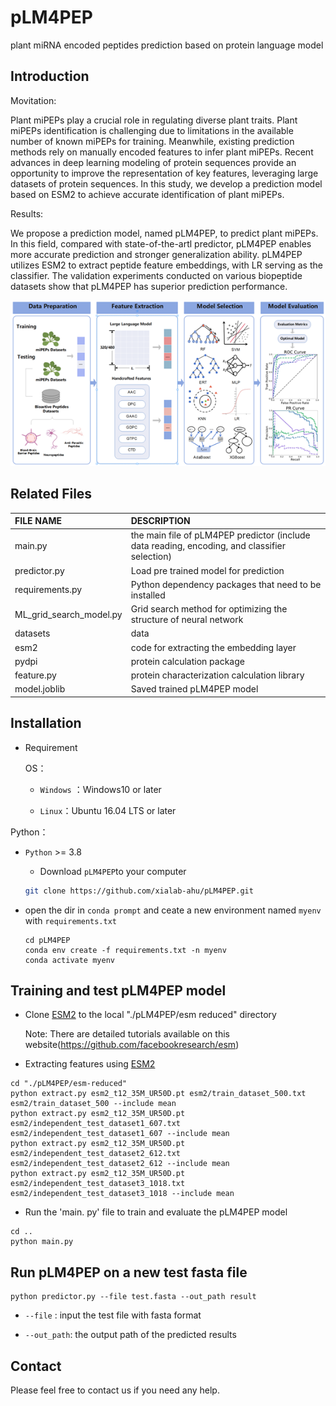 # pLM4PEP

plant miRNA encoded peptides prediction based on protein language model

## Introduction

Movitation:

Plant miPEPs play a crucial role in regulating diverse plant traits. Plant miPEPs identification is challenging due to limitations in the available number of known miPEPs for training. Meanwhile, existing prediction methods rely on manually encoded features to infer plant miPEPs. Recent advances in deep learning modeling of protein sequences provide an opportunity to improve the representation of key features, leveraging large datasets of protein sequences. In this study, we develop a prediction model based on ESM2 to achieve accurate identification of plant miPEPs.

Results:

We propose a prediction model, named pLM4PEP, to predict plant miPEPs. In this field, compared with state-of-the-artl predictor,  pLM4PEP enables more accurate prediction and stronger generalization ability. pLM4PEP utilizes ESM2 to extract peptide feature embeddings, with LR serving as the classifier. The validation experiments conducted on various biopeptide datasets show that pLM4PEP has superior prediction performance.

![draft](./figure/framework.png)

## Related Files

| FILE NAME               | DESCRIPTION                                                                                   |
|:----------------------- |:--------------------------------------------------------------------------------------------- |
| main.py                 | the main file of pLM4PEP predictor (include data reading, encoding, and classifier selection) |
| predictor.py            | Load pre trained model for prediction                                                         |
| requirements.py         | Python dependency packages that need to be installed                                          |
| ML_grid_search_model.py | Grid search method for optimizing the structure of neural network                             |
| datasets                | data                                                                                          |
| esm2                    | code for extracting the embedding layer                                                       |
| pydpi                   | protein calculation package                                                                   |
| feature.py              | protein characterization calculation library                                                  |
| model.joblib            | Saved trained pLM4PEP model                                                                   |

## Installation

- Requirement
  
  OS：
  
  - `Windows` ：Windows10 or later
  
  - `Linux`：Ubuntu 16.04 LTS or later

Python：

- `Python` >= 3.8
  
  - Download `pLM4PEP`to your computer
  
  ```bash
  git clone https://github.com/xialab-ahu/pLM4PEP.git
  ```

- open the dir in `conda prompt` and ceate a new environment named `myenv` with `requirements.txt`
  
  ```
  cd pLM4PEP
  conda env create -f requirements.txt -n myenv
  conda activate myenv
  ```


## Training and test pLM4PEP model
- Clone [ESM2](https://github.com/facebookresearch/esm) to the local "./pLM4PEP/esm reduced" directory

   Note: There are detailed tutorials available on this website(https://github.com/facebookresearch/esm)
- Extracting features using [ESM2](https://github.com/facebookresearch/esm)
```shell
cd "./pLM4PEP/esm-reduced"
python extract.py esm2_t12_35M_UR50D.pt esm2/train_dataset_500.txt esm2/train_dataset_500 --include mean
python extract.py esm2_t12_35M_UR50D.pt esm2/independent_test_dataset1_607.txt esm2/independent_test_dataset1_607 --include mean
python extract.py esm2_t12_35M_UR50D.pt esm2/independent_test_dataset2_612.txt esm2/independent_test_dataset2_612 --include mean
python extract.py esm2_t12_35M_UR50D.pt esm2/independent_test_dataset3_1018.txt esm2/independent_test_dataset3_1018 --include mean
```
- Run the 'main. py' file to train and evaluate the pLM4PEP model
```shell
cd ..
python main.py
```

## Run pLM4PEP on a new test fasta file
```shell
python predictor.py --file test.fasta --out_path result
```

- `--file` : input the test file with fasta format

- `--out_path`: the output path of the predicted results


## Contact

Please feel free to contact us if you need any help.
